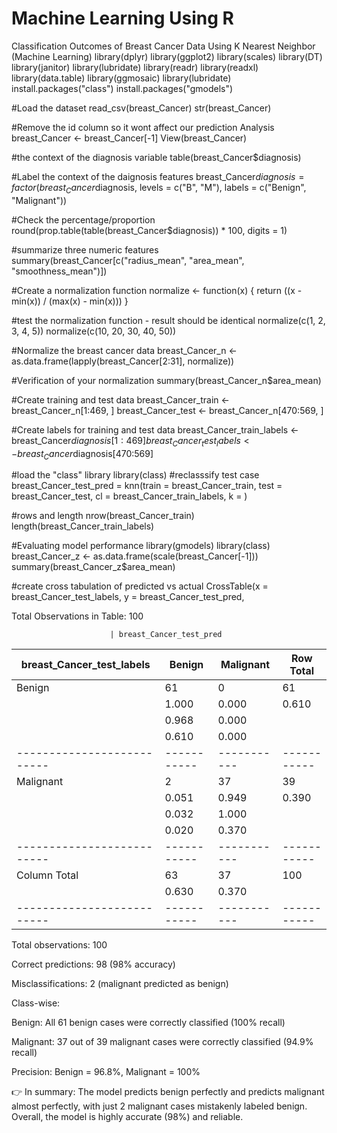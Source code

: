 # Machine Learning Using R 
Classification Outcomes of Breast Cancer Data Using K Nearest Neighbor (Machine Learning)
library(dplyr)
library(ggplot2)
library(scales)
library(DT)
library(janitor)
library(lubridate)
library(readr)
library(readxl)
library(data.table)
library(ggmosaic)
library(lubridate)
install.packages("class")
install.packages("gmodels")

#Load the dataset
read_csv(breast_Cancer)
str(breast_Cancer)

#Remove the id column so it wont affect our prediction Analysis 
breast_Cancer <- breast_Cancer[-1]
View(breast_Cancer)

#the context of the diagnosis variable 
table(breast_Cancer$diagnosis)

#Label the context of the daignosis features
breast_Cancer$diagnosis = factor(breast_Cancer$diagnosis, levels = c("B", "M"),
                                 labels = c("Benign", "Malignant"))

#Check the percentage/proportion 
round(prop.table(table(breast_Cancer$diagnosis)) * 100, digits = 1)

#summarize three numeric features 
summary(breast_Cancer[c("radius_mean", "area_mean", "smoothness_mean")])

#Create a normalization function 
normalize <- function(x) {
  return ((x - min(x)) / (max(x) - min(x)))
}

#test the normalization function - result should be identical
 normalize(c(1, 2, 3, 4, 5))
 normalize(c(10, 20, 30, 40, 50))

#Normalize the breast cancer data 
 breast_Cancer_n <- as.data.frame(lapply(breast_Cancer[2:31], normalize))

#Verification of your normalization 
 summary(breast_Cancer_n$area_mean)

#Create training and test data 
 breast_Cancer_train <- breast_Cancer_n[1:469, ]
 breast_Cancer_test <- breast_Cancer_n[470:569, ]

#Create labels for  training and test data 
 breast_Cancer_train_labels <- breast_Cancer$diagnosis[1:469]
 breast_Cancer_test_labels  <- breast_Cancer$diagnosis[470:569]
 
#load the "class" library 
 library(class)
#reclasssify test case 
breast_Cancer_test_pred = knn(train = breast_Cancer_train, test = breast_Cancer_test,
                              cl = breast_Cancer_train_labels, k = )

#rows and length 
nrow(breast_Cancer_train)
length(breast_Cancer_train_labels)


#Evaluating model performance 
library(gmodels)
library(class)
breast_Cancer_z <- as.data.frame(scale(breast_Cancer[-1]))
summary(breast_Cancer_z$area_mean)

#create cross tabulation of predicted vs actual 
CrossTable(x = breast_Cancer_test_labels, y = breast_Cancer_test_pred,

Total Observations in Table:  100 

 
                          | breast_Cancer_test_pred 
breast_Cancer_test_labels |    Benign | Malignant | Row Total | 
--------------------------|-----------|-----------|-----------|
                   Benign |        61 |         0 |        61 | 
                          |     1.000 |     0.000 |     0.610 | 
                          |     0.968 |     0.000 |           | 
                          |     0.610 |     0.000 |           | 
--------------------------|-----------|-----------|-----------|
                Malignant |         2 |        37 |        39 | 
                          |     0.051 |     0.949 |     0.390 | 
                          |     0.032 |     1.000 |           | 
                          |     0.020 |     0.370 |           | 
--------------------------|-----------|-----------|-----------|
             Column Total |        63 |        37 |       100 | 
                          |     0.630 |     0.370 |           | 
--------------------------|-----------|-----------|-----------|


Total observations: 100

Correct predictions: 98 (98% accuracy)

Misclassifications: 2 (malignant predicted as benign)

Class-wise:

Benign: All 61 benign cases were correctly classified (100% recall)

Malignant: 37 out of 39 malignant cases were correctly classified (94.9% recall)

Precision: Benign = 96.8%, Malignant = 100%

👉 In summary:
The model predicts benign perfectly and predicts malignant almost perfectly, with just 2 malignant cases mistakenly labeled benign. Overall, the model is highly accurate (98%) and reliable.




            
